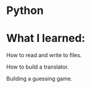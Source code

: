 # Python

# What I learned:

How to read and write to files.

How to build a translator.

Building a guessing game.
